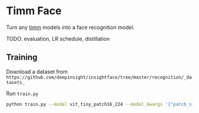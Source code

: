 # Timm Face

Turn any [timm](https://github.com/huggingface/pytorch-image-models) models into a face recognition model.

TODO: evaluation, LR schedule, distillation

## Training

Download a dataset from `https://github.com/deepinsight/insightface/tree/master/recognition/_datasets_`

Run `train.py`

```bash
python train.py --model vit_tiny_patch16_224 --model_kwargs '{"patch_size":8,"img_size":112}' --ds_path ms1m-retinaface-t1
```
